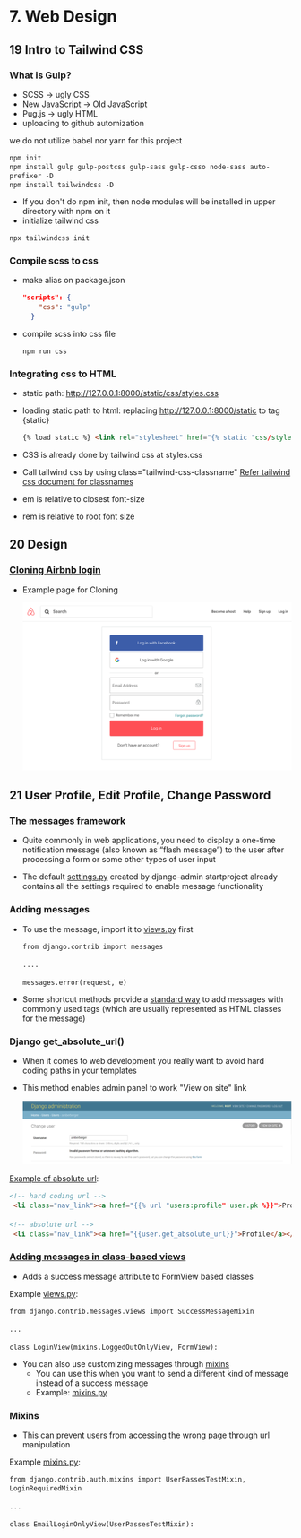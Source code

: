 # 7. Web Design

## 19 Intro to Tailwind CSS

### What is Gulp?

- SCSS -> ugly CSS
- New JavaScript -> Old JavaScript
- Pug.js -> ugly HTML
- uploading to github automization

we do not utilize babel nor yarn for this project

```shell
npm init
npm install gulp gulp-postcss gulp-sass gulp-csso node-sass auto-prefixer -D
npm install tailwindcss -D
```

- If you don't do npm init, then node modules will be installed in upper directory with npm on it
- initialize tailwind css

```shell
npx tailwindcss init
```

### Compile scss to css

- make alias on package.json

  ```json
  "scripts": {
      "css": "gulp"
    }
  ```

- compile scss into css file

  ```shell
  npm run css
  ```

### Integrating css to HTML

- static path: http://127.0.0.1:8000/static/css/styles.css

- loading static path to html: replacing http://127.0.0.1:8000/static to tag {static}

  ```html
  {% load static %} <link rel="stylesheet" href="{% static "css/styles.css" %}">
  ```

- CSS is already done by tailwind css at styles.css

- Call tailwind css by using class="tailwind-css-classname"
  [Refer tailwind css document for classnames](https://tailwindcss.com/docs/border-color)

- em is relative to closest font-size

- rem is relative to root font size

## 20 Design

### [Cloning Airbnb login](./templates/users/login.html)

- Example page for Cloning

  ![airbnb login page for cloning](_img/airbnb_login.png)

## 21 User Profile, Edit Profile, Change Password

### [The messages framework](https://docs.djangoproject.com/en/3.0/ref/contrib/messages/)

- Quite commonly in web applications, you need to display a one-time notification message (also known as “flash message”) to the user after processing a form or some other types of user input

- The default [settings.py](../config/settings.py) created by django-admin startproject already contains all the settings required to enable message functionality

### Adding messages

- To use the message, import it to [views.py](../users/views.py) first

  ```shell
  from django.contrib import messages

  ....

  messages.error(request, e)
  ```

- Some shortcut methods provide a [standard way](https://docs.djangoproject.com/en/3.0/ref/contrib/messages/#adding-a-message) to add messages with commonly used tags (which are usually represented as HTML classes for the message)

### Django get_absolute_url()

- When it comes to web development you really want to avoid hard coding paths in your templates

- This method enables admin panel to work "View on site" link

  ![airbnb login page for cloning](_img/admin_viewOnSite.png)

[Example of absolute url](../templates/partials/nav.html):

```HTML
<!-- hard coding url -->
 <li class="nav_link"><a href="{{% url "users:profile" user.pk %}}">Profile</a></li>

<!-- absolute url -->
 <li class="nav_link"><a href="{{user.get_absolute_url}}">Profile</a></li>
```

### [Adding messages in class-based views](https://docs.djangoproject.com/en/3.0/ref/contrib/messages/#adding-messages-in-class-based-views)

- Adds a success message attribute to FormView based classes

Example [views.py](../users/views.py):

```shell
from django.contrib.messages.views import SuccessMessageMixin

...

class LoginView(mixins.LoggedOutOnlyView, FormView):
```

- You can also use customizing messages through [mixins](https://docs.djangoproject.com/en/3.0/topics/auth/default/#django.contrib.auth.mixins.UserPassesTestMixin)
  - You can use this when you want to send a different kind of message instead of a success message
  - Example: [mixins.py](../users/mixins.py)

### Mixins

- This can prevent users from accessing the wrong page through url manipulation

Example [mixins.py](../users/mixins.py):

```shell
from django.contrib.auth.mixins import UserPassesTestMixin, LoginRequiredMixin

...

class EmailLoginOnlyView(UserPassesTestMixin):
```
